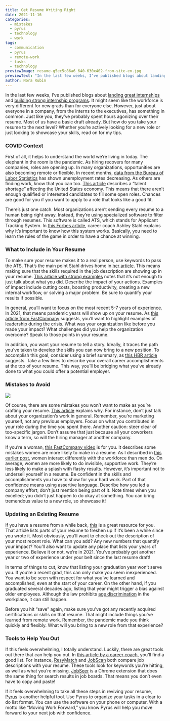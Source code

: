 ```yaml
---
title: Get Resume Writing Right
date: 2021-11-16
categories:
  - mistakes
  - pyrus
  - technology
  - work
tags:
  - communication
  - pyrus
  - remote-work
  - tasks
  - technology
previewImage: resume-g5ec5c86a6_640-630x402-from-site-en.jpg
previewText: "In the last few weeks, I’ve published blogs about landing great internships and building strong internship programs. It might seem like the workforce is very different for new grads than for everyone else. However, just about everyone in a company, from the interns to the executives, has something in common. Just like you, they’ve probably spent hours agonizing over their resume. Most of us have a basic draft already. But how do you take your resume to the next level? Whether you’re actively looking for a new role or just looking to showcase your skills, read on for my tips."
author: Nora Rubin
---
```

In the last few weeks, I’ve published blogs about [landing great internships](https://pyrus.com/en/blog/internships-are-for-interns) and [building strong internship programs](https://pyrus.com/en/blog/internships-are-for-organizations). It might seem like the workforce is very different for new grads than for everyone else. However, just about everyone in a company, from the interns to the executives, has something in common. Just like you, they’ve probably spent hours agonizing over their resume. Most of us have a basic draft already. But how do you take your resume to the next level? Whether you’re actively looking for a new role or just looking to showcase your skills, read on for my tips.

### **COVID Context**

First of all, it helps to understand the world we’re living in today. The elephant in the room is the pandemic. As hiring recovers for many companies, roles are opening up. In many organizations, opportunities are also becoming remote or flexible. In recent months, [data from the Bureau of Labor Statistics](https://www.bls.gov/news.release/pdf/empsit.pdf) has shown unemployment rates decreasing. As others are finding work, know that you can too. [This article](https://www.forbes.com/sites/carolinecastrillon/2021/09/22/why-us-talent-shortages-are-at-a-ten-year-high/?sh=7addd98379c2) describes a “talent shortage” affecting the United States economy. This means that there aren’t enough qualified or interested candidates to fill some open roles. Chances are good for you if you want to apply to a role that looks like a good fit.

There’s just one catch. Most organizations aren’t sending every resume to a human being right away. Instead, they’re using specialized software to filter through resumes. This software is called ATS, which stands for Applicant Tracking System. In [this Forbes article](https://www.forbes.com/sites/ashleystahl/2021/06/10/how-to-write-a-competitive-resume-in-2021/), career coach Ashley Stahl explains why it’s important to know how this system works. Basically, you need to learn the rules of the game in order to have a chance at winning.

### **What to Include in Your Resume**

To make sure your resume makes it to a real person, use keywords to pass the ATS. That’s the main point Stahl drives home in [her article](https://www.forbes.com/sites/ashleystahl/2021/06/10/how-to-write-a-competitive-resume-in-2021/). This means making sure that the skills required in the job description are showing up in your resume. [This article with strong examples](https://www.forbes.com/sites/robinryan/2021/02/12/what-employers-want-to-see-in-your-resume-and-most-people-arent-doing-it/) notes that it’s not enough to just talk about what you did. Describe the impact of your actions. Examples of impact include cutting costs, boosting productivity, creating a new internal workflow, or solving a major problem. Be sure to quantify your results if possible.

In general, you’ll want to focus on the most recent 5-7 years of experience. In 2021, that means pandemic years will show up on your resume. As [this article from FastCompany](https://www.fastcompany.com/90600005/the-only-resume-template-youll-need-for-2021) suggests, you’ll want to highlight examples of leadership during the crisis. What was your organization like before you made your impact? What challenges did you help the organization overcome? Speak to those points in your resume.

In addition, you want your resume to tell a story. Ideally, it traces the path you’ve taken to develop the skills you can now bring to a new position. To accomplish this goal, consider using a brief summary, as [this HBR article](https://hbr.org/2016/05/improve-your-resume-by-turning-bullet-points-into-stories) suggests. Take a few lines to describe your overall career accomplishments at the top of your resume. This way, you’ll be bridging what you’ve already done to what you could offer a potential employer.

### **Mistakes to Avoid**

![](steve-johnson-Kr8Tc8Rugdk-unsplash-300x200.webp)

Of course, there are some mistakes you won’t want to make as you’re crafting your resume. [This article](https://www.forbes.com/sites/adunolaadeshola/2021/10/25/3-rookie-resume-mistakes-qualified-candidates-must-avoid/) explains why. For instance, don’t just talk about your organization’s work in general. Remember, you’re marketing yourself, not any previous employers. Focus on what you contributed in your role during the time you spent there. Another caution: steer clear of too-specific jargon. Don’t assume that just because all your coworkers know a term, so will the hiring manager at another company.

If you’re a woman, [this FastCompany video](https://www.youtube.com/watch?v=Dh2k9uAZ90Q) is for you. It describes some mistakes women are more likely to make in a resume. As I described in [this earlier post](https://pyrus.com/en/blog/pyrus-com-working-for-home), women interact differently with the workforce than men do. On average, women are more likely to do invisible, supportive work. They’re less likely to make a splash with flashy results. However, it’s important not to undersell yourself in a resume. Be confident in the skills and accomplishments you have to show for your hard work. Part of that confidence means using assertive language. Describe how you led a company effort; don’t just mention being part of it. Note times when you excelled; you didn’t just happen to do okay at something. You can bring tremendous value to a new role, so showcase it!

### **Updating an Existing Resume**

If you have a resume from a while back, [this](https://www.forbes.com/sites/ashiraprossack1/2021/01/19/6-things-you-need-to-update-on-your-resume/) is a great resource for you. That article lists parts of your resume to freshen up if it’s been a while since you wrote it. Most obviously, you’ll want to check out the description of your most recent role. What can you add? Any new numbers that quantify your impact? You’ll also want to update any place that lists your years of experience. Believe it or not, we’re in 2021. You’ve probably got another year or two of experience under your belt since the last resume draft!

In terms of things to cut, know that listing your graduation year won’t serve you. If you’re a recent grad, this can only make you seem inexperienced. You want to be seen with respect for what you’ve learned and accomplished, even at the start of your career. On the other hand, if you graduated several decades ago, listing that year might trigger a bias against older employees. Although the law prohibits [age discrimination](https://www.eeoc.gov/age-discrimination) in the workplace, it can still happen.

Before you hit “save” again, make sure you’ve got any recently acquired certifications or skills on that resume. That might include things you’ve learned from remote work. Remember, the pandemic made you think quickly and flexibly. What will you bring to a new role from that experience?

### **Tools to Help You Out**

If this feels overwhelming, I totally understand. Luckily, there are great tools out there that can help you out. In [this article by a career coach](https://www.forbes.com/sites/ashleystahl/2021/06/10/how-to-write-a-competitive-resume-in-2021/), you’ll find a good list. For instance, [ResyMatch](https://cultivatedculture.com/resume-scanner/) and [JobScan](https://www.jobscan.co/) both compare job descriptions with your resume. These tools look for keywords you’re hitting, as well as what you’re missing. [JobSeer](https://jobseer.ai/) is a Chrome extension that does the same thing for search results in job boards. That means you don’t even have to copy and paste!

If it feels overwhelming to take all these steps in reviving your resume, [Pyrus](https://pyrus.com/en) is another helpful tool. Use Pyrus to organize your tasks in a clear to do list format. You can use the software on your phone or computer. With a motto like “Moving Work Forward,” you know Pyrus will help you move forward to your next job with confidence.